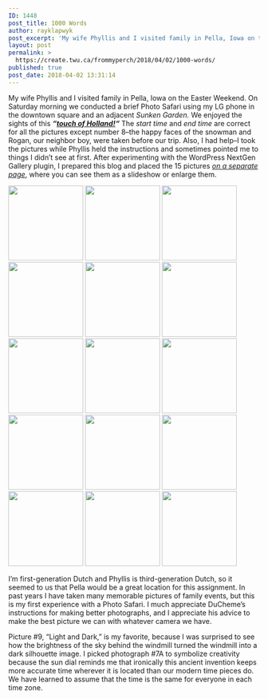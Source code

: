 ```yaml
---
ID: 1448
post_title: 1000 Words
author: rayklapwyk
post_excerpt: 'My wife Phyllis and I visited family in Pella, Iowa on the Easter Weekend. On Saturday morning we conducted a [&hellip;]'
layout: post
permalink: >
  https://create.twu.ca/frommyperch/2018/04/02/1000-words/
published: true
post_date: 2018-04-02 13:31:14
---
```

My wife Phyllis and I visited family in Pella, Iowa on the Easter Weekend. On Saturday morning we conducted a brief Photo Safari using my LG phone in the downtown square and an adjacent&nbsp;<em>Sunken Garden.&nbsp;</em>We enjoyed the sights of this <em><strong>&#8220;<a href="https://www.msn.com/en-us/video/newsvideo/a-postcard-from-the-field-a-touch-of-holland/vp-BBIAqQU"  rel="noopener">touch of Holland!</a>&#8220;</strong></em> The <em>start time</em> and <em>end time</em> are correct for all the pictures except number 8&#8211;the happy faces of the snowman and Rogan, our neighbor boy, were taken before our trip. Also, I had help&#8211;I took the pictures while Phyllis held the instructions and sometimes pointed me to things I didn&#8217;t see at first. After experimenting with the WordPress NextGen Gallery plugin, I prepared this blog and placed the 15 pictures <a href="https://create.twu.ca/frommyperch/frommyperch-resources-twu-wordpress-orientation-course/1000-words-photo-safari/"  rel="noopener"><em>on a separate page</em></a>, where you can see them as a slideshow or enlarge them.

<a href='https://create.twu.ca/frommyperch/2018/04/02/1000-words/1000-words-1-start-time/'><img width="150" height="150" src="https://create.twu.ca/frommyperch/files/2018/04/1000-Words-1-Start-Time-e1522698220858-150x150.png" class="attachment-thumbnail size-thumbnail" alt="" /></a>
<a href='https://create.twu.ca/frommyperch/2018/04/02/1000-words/1000-words-2-whats-that/'><img width="150" height="150" src="https://create.twu.ca/frommyperch/files/2018/04/1000-Words-2-Whats-That-150x150.jpg" class="attachment-thumbnail size-thumbnail" alt="" /></a>
<a href='https://create.twu.ca/frommyperch/2018/04/02/1000-words/1000-words-3-converging-lines/'><img width="150" height="150" src="https://create.twu.ca/frommyperch/files/2018/04/1000-Words-3-Converging-Lines-150x150.jpg" class="attachment-thumbnail size-thumbnail" alt="" /></a>
<a href='https://create.twu.ca/frommyperch/2018/04/02/1000-words/1000-words-4-all-green/'><img width="150" height="150" src="https://create.twu.ca/frommyperch/files/2018/04/1000-Words-4-All-Green-150x150.jpg" class="attachment-thumbnail size-thumbnail" alt="" /></a>
<a href='https://create.twu.ca/frommyperch/2018/04/02/1000-words/1000-words-5-whats-up/'><img width="150" height="150" src="https://create.twu.ca/frommyperch/files/2018/04/1000-Words-5-Whats-Up-e1522692257116-150x150.jpg" class="attachment-thumbnail size-thumbnail" alt="" /></a>
<a href='https://create.twu.ca/frommyperch/2018/04/02/1000-words/1000-words-6-no-place-to-sit/'><img width="150" height="150" src="https://create.twu.ca/frommyperch/files/2018/04/1000-Words-6-No-Place-to-Sit-150x150.jpg" class="attachment-thumbnail size-thumbnail" alt="" /></a>
<a href='https://create.twu.ca/frommyperch/2018/04/02/1000-words/1000-words-7a-creativity-sun-dial/'><img width="150" height="150" src="https://create.twu.ca/frommyperch/files/2018/04/1000-Words-7A-Creativity-Sun-Dial-150x150.jpg" class="attachment-thumbnail size-thumbnail" alt="" /></a>
<a href='https://create.twu.ca/frommyperch/2018/04/02/1000-words/1000-words-7b-creativity-sun-dial/'><img width="150" height="150" src="https://create.twu.ca/frommyperch/files/2018/04/1000-Words-7B-Creativity-Sun-Dial-150x150.jpg" class="attachment-thumbnail size-thumbnail" alt="" /></a>
<a href='https://create.twu.ca/frommyperch/2018/04/02/1000-words/1000-words-8-hey-im-here/'><img width="150" height="150" src="https://create.twu.ca/frommyperch/files/2018/04/1000-Words-8-Hey-Im-Here-150x150.png" class="attachment-thumbnail size-thumbnail" alt="" /></a>
<a href='https://create.twu.ca/frommyperch/2018/04/02/1000-words/1000-words-9-light-and-dark/'><img width="150" height="150" src="https://create.twu.ca/frommyperch/files/2018/04/1000-Words-9-Light-and-Dark-150x150.jpg" class="attachment-thumbnail size-thumbnail" alt="" /></a>
<a href='https://create.twu.ca/frommyperch/2018/04/02/1000-words/1000-words-10-its-my-finger/'><img width="150" height="150" src="https://create.twu.ca/frommyperch/files/2018/04/1000-Words-10-Its-My-Finger-150x150.jpg" class="attachment-thumbnail size-thumbnail" alt="" /></a>
<a href='https://create.twu.ca/frommyperch/2018/04/02/1000-words/1000-words-11-an-interesting-shadow/'><img width="150" height="150" src="https://create.twu.ca/frommyperch/files/2018/04/1000-Words-11-An-Interesting-Shadow-150x150.jpg" class="attachment-thumbnail size-thumbnail" alt="" /></a>
<a href='https://create.twu.ca/frommyperch/2018/04/02/1000-words/1000-words-12-complexity/'><img width="150" height="150" src="https://create.twu.ca/frommyperch/files/2018/04/1000-Words-12-Complexity-150x150.jpg" class="attachment-thumbnail size-thumbnail" alt="" /></a>
<a href='https://create.twu.ca/frommyperch/2018/04/02/1000-words/1000-words-13-duck-paws-paddle/'><img width="150" height="150" src="https://create.twu.ca/frommyperch/files/2018/04/1000-Words-13-Duck-Paws-Paddle-150x150.jpg" class="attachment-thumbnail size-thumbnail" alt="" /></a>
<a href='https://create.twu.ca/frommyperch/2018/04/02/1000-words/1000-words-14-end-time-copy/'><img width="150" height="150" src="https://create.twu.ca/frommyperch/files/2018/04/1000-Words-14-End-Time-Copy-150x150.png" class="attachment-thumbnail size-thumbnail" alt="" /></a>

I&#8217;m first-generation Dutch and Phyllis is third-generation Dutch, so it seemed to us that Pella would be a great location for this assignment. In past years I have taken many memorable pictures of family events, but this is my first experience with a Photo Safari. I much appreciate DuCheme&#8217;s instructions for making better photographs, and I appreciate his advice to make the best picture we can with whatever camera we have.

Picture #9, &#8220;Light and Dark,&#8221; is my favorite, because I was surprised to see how the brightness of the sky behind the windmill turned the windmill into a dark silhouette image. I picked photograph #7A to symbolize creativity because the sun dial reminds me that ironically this ancient invention keeps more accurate time wherever it is located than our modern time pieces do. We have learned to assume that the time is the same for everyone in each time zone.

&nbsp;